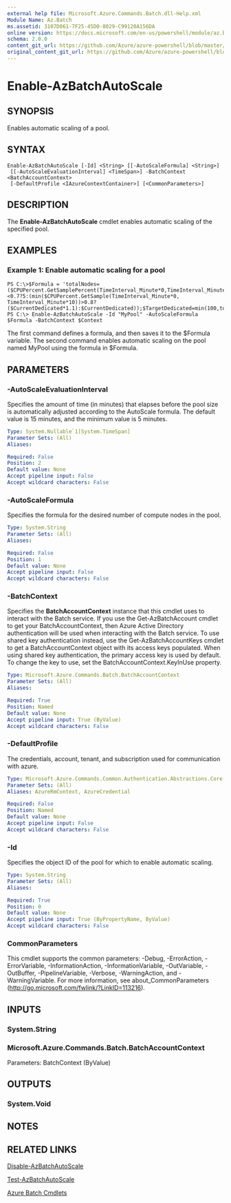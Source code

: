 ```yaml
---
external help file: Microsoft.Azure.Commands.Batch.dll-Help.xml
Module Name: Az.Batch
ms.assetid: 3107D061-7F25-45D0-8029-C99120A156DA
online version: https://docs.microsoft.com/en-us/powershell/module/az.batch/enable-azbatchautoscale
schema: 2.0.0
content_git_url: https://github.com/Azure/azure-powershell/blob/master/src/ResourceManager/AzureBatch/Commands.Batch/help/Enable-AzBatchAutoScale.md
original_content_git_url: https://github.com/Azure/azure-powershell/blob/master/src/ResourceManager/AzureBatch/Commands.Batch/help/Enable-AzBatchAutoScale.md
---
```


# Enable-AzBatchAutoScale

## SYNOPSIS
Enables automatic scaling of a pool.

## SYNTAX

```
Enable-AzBatchAutoScale [-Id] <String> [[-AutoScaleFormula] <String>]
 [[-AutoScaleEvaluationInterval] <TimeSpan>] -BatchContext <BatchAccountContext>
 [-DefaultProfile <IAzureContextContainer>] [<CommonParameters>]
```

## DESCRIPTION
The **Enable-AzBatchAutoScale** cmdlet enables automatic scaling of the specified pool.

## EXAMPLES

### Example 1: Enable automatic scaling for a pool
```
PS C:\>$Formula = 'totalNodes=($CPUPercent.GetSamplePercent(TimeInterval_Minute*0,TimeInterval_Minute*10)<0.7?5:(min($CPUPercent.GetSample(TimeInterval_Minute*0, TimeInterval_Minute*10))>0.8?($CurrentDedicated*1.1):$CurrentDedicated));$TargetDedicated=min(100,totalNodes);';
PS C:\> Enable-AzBatchAutoScale -Id "MyPool" -AutoScaleFormula $Formula -BatchContext $Context
```

The first command defines a formula, and then saves it to the $Formula variable.
The second command enables automatic scaling on the pool named MyPool using the formula in $Formula.

## PARAMETERS

### -AutoScaleEvaluationInterval
Specifies the amount of time (in minutes) that elapses before the pool size is automatically adjusted according to the AutoScale formula.
The default value is 15 minutes, and the minimum value is 5 minutes.

```yaml
Type: System.Nullable`1[System.TimeSpan]
Parameter Sets: (All)
Aliases:

Required: False
Position: 2
Default value: None
Accept pipeline input: False
Accept wildcard characters: False
```

### -AutoScaleFormula
Specifies the formula for the desired number of compute nodes in the pool.

```yaml
Type: System.String
Parameter Sets: (All)
Aliases:

Required: False
Position: 1
Default value: None
Accept pipeline input: False
Accept wildcard characters: False
```

### -BatchContext
Specifies the **BatchAccountContext** instance that this cmdlet uses to interact with the Batch service.
If you use the Get-AzBatchAccount cmdlet to get your BatchAccountContext, then Azure Active Directory authentication will be used when interacting with the Batch service. To use shared key authentication instead, use the Get-AzBatchAccountKeys cmdlet to get a BatchAccountContext object with its access keys populated. When using shared key authentication, the primary access key is used by default. To change the key to use, set the BatchAccountContext.KeyInUse property.

```yaml
Type: Microsoft.Azure.Commands.Batch.BatchAccountContext
Parameter Sets: (All)
Aliases:

Required: True
Position: Named
Default value: None
Accept pipeline input: True (ByValue)
Accept wildcard characters: False
```

### -DefaultProfile
The credentials, account, tenant, and subscription used for communication with azure.

```yaml
Type: Microsoft.Azure.Commands.Common.Authentication.Abstractions.Core.IAzureContextContainer
Parameter Sets: (All)
Aliases: AzureRmContext, AzureCredential

Required: False
Position: Named
Default value: None
Accept pipeline input: False
Accept wildcard characters: False
```

### -Id
Specifies the object ID of the pool for which to enable automatic scaling.

```yaml
Type: System.String
Parameter Sets: (All)
Aliases:

Required: True
Position: 0
Default value: None
Accept pipeline input: True (ByPropertyName, ByValue)
Accept wildcard characters: False
```

### CommonParameters
This cmdlet supports the common parameters: -Debug, -ErrorAction, -ErrorVariable, -InformationAction, -InformationVariable, -OutVariable, -OutBuffer, -PipelineVariable, -Verbose, -WarningAction, and -WarningVariable. For more information, see about_CommonParameters (http://go.microsoft.com/fwlink/?LinkID=113216).

## INPUTS

### System.String

### Microsoft.Azure.Commands.Batch.BatchAccountContext
Parameters: BatchContext (ByValue)

## OUTPUTS

### System.Void

## NOTES

## RELATED LINKS

[Disable-AzBatchAutoScale](./Disable-AzBatchAutoScale.md)

[Test-AzBatchAutoScale](./Test-AzBatchAutoScale.md)

[Azure Batch Cmdlets](./Az.Batch.md)


